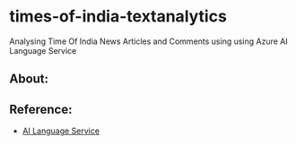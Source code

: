 # times-of-india-textanalytics
Analysing Time Of India News Articles and Comments using using Azure AI Language Service

## About: 

## Reference: 

* [AI Language Service](https://microsoftlearning.github.io/mslearn-ai-language/)